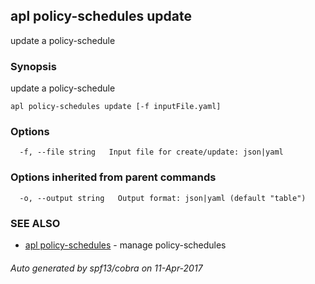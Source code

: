 ## apl policy-schedules update

update a policy-schedule

### Synopsis


update a policy-schedule

```
apl policy-schedules update [-f inputFile.yaml]
```

### Options

```
  -f, --file string   Input file for create/update: json|yaml
```

### Options inherited from parent commands

```
  -o, --output string   Output format: json|yaml (default "table")
```

### SEE ALSO
* [apl policy-schedules](apl_policy-schedules.md)	 - manage policy-schedules

###### Auto generated by spf13/cobra on 11-Apr-2017
